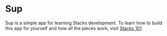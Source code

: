 # Sup
Sup is a simple app for learning Stacks development. To learn how to build this app for yourself and how all the pieces work, visit [Stacks 101](https://dev.to).
